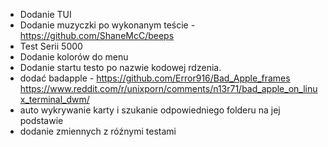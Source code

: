- Dodanie TUI
- Dodanie muzyczki po wykonanym teście - https://github.com/ShaneMcC/beeps
- Test Serii 5000
- Dodanie kolorów do menu
- Dodanie startu testo po nazwie kodowej rdzenia. 
- dodać badapple - https://github.com/Error916/Bad_Apple_frames https://www.reddit.com/r/unixporn/comments/n13r71/bad_apple_on_linux_terminal_dwm/
- auto wykrywanie karty i szukanie odpowiedniego folderu na jej podstawie
- dodanie zmiennych z róźnymi testami
